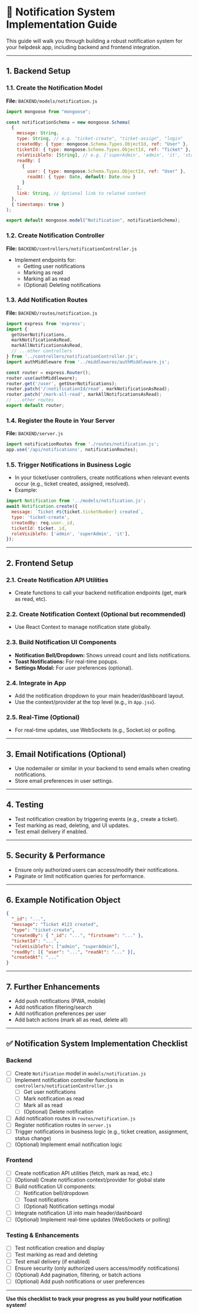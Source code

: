 # 🚨 Notification System Implementation Guide

This guide will walk you through building a robust notification system for your helpdesk app, including backend and frontend integration.

---

## 1. Backend Setup

### 1.1. Create the Notification Model
**File:** `BACKEND/models/notification.js`
```js
import mongoose from "mongoose";

const notificationSchema = new mongoose.Schema(
  {
    message: String,
    type: String, // e.g. "ticket-create", "ticket-assign", "login"
    createdBy: { type: mongoose.Schema.Types.ObjectId, ref: "User" },
    ticketId: { type: mongoose.Schema.Types.ObjectId, ref: "Ticket" },
    roleVisibleTo: [String], // e.g. ['superAdmin', 'admin', 'it', 'staff']
    readBy: [
      {
        user: { type: mongoose.Schema.Types.ObjectId, ref: "User" },
        readAt: { type: Date, default: Date.now }
      }
    ],
    link: String, // Optional link to related content
  },
  { timestamps: true }
);

export default mongoose.model("Notification", notificationSchema);
```

### 1.2. Create Notification Controller
**File:** `BACKEND/controllers/notificationController.js`
- Implement endpoints for:
  - Getting user notifications
  - Marking as read
  - Marking all as read
  - (Optional) Deleting notifications

### 1.3. Add Notification Routes
**File:** `BACKEND/routes/notification.js`
```js
import express from 'express';
import {
  getUserNotifications,
  markNotificationAsRead,
  markAllNotificationsAsRead,
  // ...other controllers
} from '../controllers/notificationController.js';
import authMiddleware from '../middlewares/authMiddleware.js';

const router = express.Router();
router.use(authMiddleware);
router.get('/user', getUserNotifications);
router.patch('/:notificationId/read', markNotificationAsRead);
router.patch('/mark-all-read', markAllNotificationsAsRead);
// ...other routes
export default router;
```

### 1.4. Register the Route in Your Server
**File:** `BACKEND/server.js`
```js
import notificationRoutes from './routes/notification.js';
app.use('/api/notifications', notificationRoutes);
```

### 1.5. Trigger Notifications in Business Logic
- In your ticket/user controllers, create notifications when relevant events occur (e.g., ticket created, assigned, resolved).
- Example:
```js
import Notification from '../models/notification.js';
await Notification.create({
  message: `Ticket #${ticket.ticketNumber} created`,
  type: 'ticket-create',
  createdBy: req.user._id,
  ticketId: ticket._id,
  roleVisibleTo: ['admin', 'superAdmin', 'it'],
});
```

---

## 2. Frontend Setup

### 2.1. Create Notification API Utilities
- Create functions to call your backend notification endpoints (get, mark as read, etc).

### 2.2. Create Notification Context (Optional but recommended)
- Use React Context to manage notification state globally.

### 2.3. Build Notification UI Components
- **Notification Bell/Dropdown:** Shows unread count and lists notifications.
- **Toast Notifications:** For real-time popups.
- **Settings Modal:** For user preferences (optional).

### 2.4. Integrate in App
- Add the notification dropdown to your main header/dashboard layout.
- Use the context/provider at the top level (e.g., in `App.jsx`).

### 2.5. Real-Time (Optional)
- For real-time updates, use WebSockets (e.g., Socket.io) or polling.

---

## 3. Email Notifications (Optional)
- Use nodemailer or similar in your backend to send emails when creating notifications.
- Store email preferences in user settings.

---

## 4. Testing
- Test notification creation by triggering events (e.g., create a ticket).
- Test marking as read, deleting, and UI updates.
- Test email delivery if enabled.

---

## 5. Security & Performance
- Ensure only authorized users can access/modify their notifications.
- Paginate or limit notification queries for performance.

---

## 6. Example Notification Object
```json
{
  "_id": "...",
  "message": "Ticket #123 created",
  "type": "ticket-create",
  "createdBy": { "_id": "...", "firstname": "..." },
  "ticketId": "...",
  "roleVisibleTo": ["admin", "superAdmin"],
  "readBy": [{ "user": "...", "readAt": "..." }],
  "createdAt": "..."
}
```

---

## 7. Further Enhancements
- Add push notifications (PWA, mobile)
- Add notification filtering/search
- Add notification preferences per user
- Add batch actions (mark all as read, delete all)

---

## ✅ Notification System Implementation Checklist

### Backend
- [ ] Create `Notification` model in `models/notification.js`
- [ ] Implement notification controller functions in `controllers/notificationController.js`
  - [ ] Get user notifications
  - [ ] Mark notification as read
  - [ ] Mark all as read
  - [ ] (Optional) Delete notification
- [ ] Add notification routes in `routes/notification.js`
- [ ] Register notification routes in `server.js`
- [ ] Trigger notifications in business logic (e.g., ticket creation, assignment, status change)
- [ ] (Optional) Implement email notification logic

### Frontend
- [ ] Create notification API utilities (fetch, mark as read, etc.)
- [ ] (Optional) Create notification context/provider for global state
- [ ] Build notification UI components:
  - [ ] Notification bell/dropdown
  - [ ] Toast notifications
  - [ ] (Optional) Notification settings modal
- [ ] Integrate notification UI into main header/dashboard
- [ ] (Optional) Implement real-time updates (WebSockets or polling)

### Testing & Enhancements
- [ ] Test notification creation and display
- [ ] Test marking as read and deleting
- [ ] Test email delivery (if enabled)
- [ ] Ensure security (only authorized users access/modify notifications)
- [ ] (Optional) Add pagination, filtering, or batch actions
- [ ] (Optional) Add push notifications or user preferences

---

**Use this checklist to track your progress as you build your notification system!** 